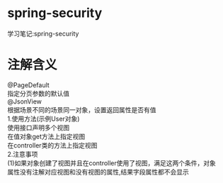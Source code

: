 # spring-security
学习笔记:spring-security  

注解含义
====
@PageDefault  
指定分页参数的默认值   
@JsonView  
根据场景不同的场景同一对象，设置返回属性是否有值   
  1.使用方法(示例User对象)    
     使用接口声明多个视图  
     在值对象get方法上指定视图  
     在controller类的方法上指定视图  
  2.注意事项  
    (1)如果对象创建了视图并且在controller使用了视图，满足这两个条件，对象  
    属性没有注解对应视图和没有视图的属性,结果字段属性都不会显示  
    

